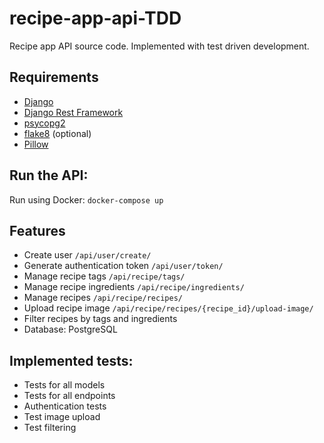 # recipe-app-api-TDD

Recipe app API source code. Implemented with test driven development.

## Requirements

* [Django](https://www.djangoproject.com/)
* [Django Rest Framework](https://www.django-rest-framework.org/)
* [psycopg2](https://pypi.org/project/psycopg2/)
* [flake8](https://pypi.org/project/flake8/) (optional)
* [Pillow](https://pillow.readthedocs.io/en/stable/)

## Run the API:

Run using Docker: `docker-compose up`

## Features

* Create user `/api/user/create/`
* Generate authentication token `/api/user/token/`
* Manage recipe tags `/api/recipe/tags/`
* Manage recipe ingredients `/api/recipe/ingredients/`
* Manage recipes `/api/recipe/recipes/`
* Upload recipe image `/api/recipe/recipes/{recipe_id}/upload-image/`
* Filter recipes by tags and ingredients
* Database: PostgreSQL

## Implemented tests:

* Tests for all models
* Tests for all endpoints
* Authentication tests
* Test image upload
* Test filtering




